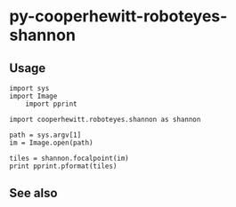 # py-cooperhewitt-roboteyes-shannon

## Usage

	import sys
	import Image
        import pprint

	import cooperhewitt.roboteyes.shannon as shannon

	path = sys.argv[1]
	im = Image.open(path)

	tiles = shannon.focalpoint(im)
	print pprint.pformat(tiles)

## See also
